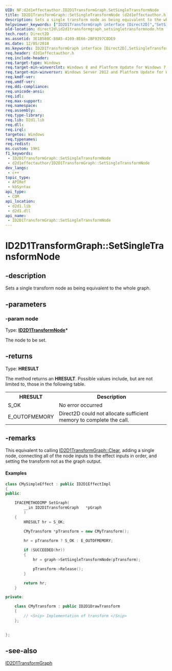 ```yaml
---
UID: NF:d2d1effectauthor.ID2D1TransformGraph.SetSingleTransformNode
title: ID2D1TransformGraph::SetSingleTransformNode (d2d1effectauthor.h)
description: Sets a single transform node as being equivalent to the whole graph.
helpviewer_keywords: ["ID2D1TransformGraph interface [Direct2D]","SetSingleTransformNode method","ID2D1TransformGraph.SetSingleTransformNode","ID2D1TransformGraph::SetSingleTransformNode","SetSingleTransformNode","SetSingleTransformNode method [Direct2D]","SetSingleTransformNode method [Direct2D]","ID2D1TransformGraph interface","d2d1effectauthor/ID2D1TransformGraph::SetSingleTransformNode","direct2d.id2d1transformgraph_setsingletransformnode"]
old-location: direct2d\id2d1transformgraph_setsingletransformnode.htm
tech.root: Direct2D
ms.assetid: 3E1B580C-88A5-4169-8E66-2BF9397C8DE9
ms.date: 12/05/2018
ms.keywords: ID2D1TransformGraph interface [Direct2D],SetSingleTransformNode method, ID2D1TransformGraph.SetSingleTransformNode, ID2D1TransformGraph::SetSingleTransformNode, SetSingleTransformNode, SetSingleTransformNode method [Direct2D], SetSingleTransformNode method [Direct2D],ID2D1TransformGraph interface, d2d1effectauthor/ID2D1TransformGraph::SetSingleTransformNode, direct2d.id2d1transformgraph_setsingletransformnode
req.header: d2d1effectauthor.h
req.include-header: 
req.target-type: Windows
req.target-min-winverclnt: Windows 8 and Platform Update for Windows 7 [desktop apps \| UWP apps]
req.target-min-winversvr: Windows Server 2012 and Platform Update for Windows Server 2008 R2 [desktop apps \| UWP apps]
req.kmdf-ver: 
req.umdf-ver: 
req.ddi-compliance: 
req.unicode-ansi: 
req.idl: 
req.max-support: 
req.namespace: 
req.assembly: 
req.type-library: 
req.lib: D2d1.lib
req.dll: 
req.irql: 
targetos: Windows
req.typenames: 
req.redist: 
ms.custom: 19H1
f1_keywords:
 - ID2D1TransformGraph::SetSingleTransformNode
 - d2d1effectauthor/ID2D1TransformGraph::SetSingleTransformNode
dev_langs:
 - c++
topic_type:
 - APIRef
 - kbSyntax
api_type:
 - COM
api_location:
 - d2d1.lib
 - d2d1.dll
api_name:
 - ID2D1TransformGraph::SetSingleTransformNode
---
```


# ID2D1TransformGraph::SetSingleTransformNode


## -description

Sets a single transform node as being equivalent to the whole graph.

## -parameters

### -param node

Type: <b><a href="/windows/desktop/api/d2d1effectauthor/nn-d2d1effectauthor-id2d1transformnode">ID2D1TransformNode</a>*</b>

The node to be set.

## -returns

Type: <b>HRESULT</b>

The method returns an <b>HRESULT</b>. Possible values include, but are not limited to, those in the following table.

<table>
<tr>
<th>HRESULT</th>
<th>Description</th>
</tr>
<tr>
<td>S_OK</td>
<td>No error occurred</td>
</tr>
<tr>
<td>E_OUTOFMEMORY</td>
<td>Direct2D could not allocate sufficient memory to complete the call.</td>
</tr>
</table>

## -remarks

This equivalent to calling <a href="/windows/desktop/api/d2d1effectauthor/nf-d2d1effectauthor-id2d1transformgraph-clear">ID2D1TransformGraph::Clear</a>, adding a single node, connecting all of the node inputs to the effect inputs in order, and setting the transform not as the graph output.


#### Examples


```cpp
class CMySimpleEffect : public ID2D1EffectImpl
{
public:

    IFACEMETHODIMP SetGraph(
        __in ID2D1TransformGraph   *pGraph
        )
    {
        HRESULT hr = S_OK;

        CMyTransform *pTransform = new CMyTransform();
  
        hr = pTransform ? S_OK : E_OUTOFMEMORY;

        if (SUCCEEDED(hr))
        {
            hr = graph->SetSingleTransformNode(pTransform);

            pTransform->Release();
        }

        return hr;
    }

private:

    class CMyTransform : public ID2D1DrawTransform
    {
        // <Snip> Implementation of transform </Snip> 
    };

    
};

```

## -see-also

<a href="/windows/desktop/api/d2d1effectauthor/nn-d2d1effectauthor-id2d1transformgraph">ID2D1TransformGraph</a>

